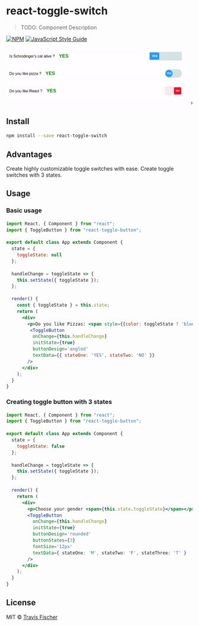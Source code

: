 # react-toggle-switch

> TODO: Component Description

[![NPM](https://img.shields.io/npm/v/react-toggle-switch.svg)](https://www.npmjs.com/package/react-toggle-switch) [![JavaScript Style Guide](https://img.shields.io/badge/code_style-standard-brightgreen.svg)](https://standardjs.com)

<img src="./toggler-demo.gif"></img>

## Install

```bash
npm install --save react-toggle-switch
```

## Advantages

Create highly customizable toggle switches with ease. Create toggle switches with 3 states.

## Usage

### Basic usage

```jsx
import React, { Component } from "react";
import { ToggleButton } from "react-toggle-button";

export default class App extends Component {
  state = {
    toggleState: null
  };

  handleChange = toggleState => {
    this.setState({ toggleState });
  };

  render() {
    const { toggleState } = this.state;
    return (
      <div>
        <p>Do you like Pizzas: <span style={{color: toggleState ? 'blue' : 'red'}}>{toggleState ? 'YES' : 'NO'}</span></p>
         <ToggleButton
          onChange={this.handleChange}
          initState={true}
          buttonDesign='angled'
          textData={{ stateOne: 'YES', stateTwo: 'NO' }}
        />
      </div>
    );
  }
}
```

### Creating toggle button with 3 states

```jsx
import React, { Component } from "react";
import { ToggleButton } from "react-toggle-button";

export default class App extends Component {
  state = {
    toggleState: false
  };

  handleChange = toggleState => {
    this.setState({ toggleState });
  };

  render() {
    return (
      <div>
        <p>Choose your gender <span>{this.state.toggleState}</span></p>
        <ToggleButton
          onChange={this.handleChange}
          initState={true}
          buttonDesign='rounded'
          buttonStates={3}
          fontSize='12px'
          textData={ stateOne: 'M', stateTwo: 'F', stateThree: 'T' }
        />
      </div>
    );
  }
}
```

## License

MIT © [Travis Fischer](https://github.com/transitive-bullshit)
